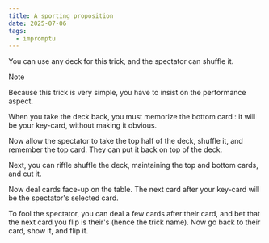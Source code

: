 ```yaml
---
title: A sporting proposition
date: 2025-07-06
tags:
  - impromptu
---
```


You can use any deck for this trick, and the spectator can shuffle it.

> [!note]
>
> Because this trick is very simple, you have to insist on the performance
> aspect.

When you take the deck back, you must memorize the bottom card : it will be your
key-card, without making it obvious.

Now allow the spectator to take the top half of the deck, shuffle it, and
remember the top card. They can put it back on top of the deck.

Next, you can riffle shuffle the deck, maintaining the top and bottom cards, and
cut it.

Now deal cards face-up on the table. The next card after your key-card will be
the spectator's selected card.

To fool the spectator, you can deal a few cards after their card, and bet that
the next card you flip is their's (hence the trick name). Now go back to their
card, show it, and flip it.
